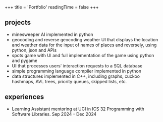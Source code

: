 +++
title = 'Portfolio'
readingTime = false
+++

## projects

- minesweeper AI implemented in python
- geocoding and reverse geocoding weather UI that displays the location and weather data for the input of names of places and reversely, using python, json and APIs
- spots game with UI and full implementation of the game using python and pygame
- UI that processes users' interaction requests to a SQL database
- simple programming language compiler implemented in python
- data structures implemented in C++, including graphs, cuckoo hashmaps, AVL trees, priority queues, skipped lists, etc.

## experiences

- Learning Assistant mentoring at UCI in ICS 32 Programming with Software Libraries. Sep 2024 - Dec 2024
